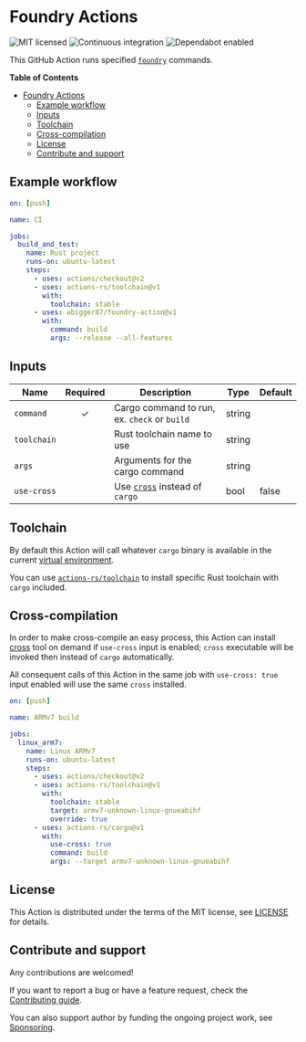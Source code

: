 # Foundry Actions

![MIT licensed](https://img.shields.io/badge/license-MIT-blue.svg)
![Continuous integration](https://github.com/abigger87/foundry-action/workflows/Continuous%20integration/badge.svg)
![Dependabot enabled](https://api.dependabot.com/badges/status?host=github&repo=abigger87/foundry-action)

This GitHub Action runs specified [`foundry`](https://github.com/gakonst/foundry)
commands.

**Table of Contents**

- [Foundry Actions](#foundry-actions)
  - [Example workflow](#example-workflow)
  - [Inputs](#inputs)
  - [Toolchain](#toolchain)
  - [Cross-compilation](#cross-compilation)
  - [License](#license)
  - [Contribute and support](#contribute-and-support)

## Example workflow

```yaml
on: [push]

name: CI

jobs:
  build_and_test:
    name: Rust project
    runs-on: ubuntu-latest
    steps:
      - uses: actions/checkout@v2
      - uses: actions-rs/toolchain@v1
        with:
          toolchain: stable
      - uses: abigger87/foundry-action@v1
        with:
          command: build
          args: --release --all-features
```

## Inputs

| Name        | Required | Description                                                              | Type   | Default |
| ------------| :------: | -------------------------------------------------------------------------| ------ | --------|
| `command`   | ✓        | Cargo command to run, ex. `check` or `build`                             | string |         |
| `toolchain` |          | Rust toolchain name to use                                               | string |         |
| `args`      |          | Arguments for the cargo command                                          | string |         |     
| `use-cross` |          | Use [`cross`](https://github.com/rust-embedded/cross) instead of `cargo` | bool   | false   |

## Toolchain

By default this Action will call whatever `cargo` binary is available
in the current [virtual environment](https://help.github.com/en/articles/software-in-virtual-environments-for-github-actions).

You can use [`actions-rs/toolchain`](https://github.com/actions-rs/toolchain)
to install specific Rust toolchain with `cargo` included.

## Cross-compilation

In order to make cross-compile an easy process,
this Action can install [cross](https://github.com/rust-embedded/cross)
tool on demand if `use-cross` input is enabled; `cross` executable will be invoked
then instead of `cargo` automatically.

All consequent calls of this Action in the same job
with `use-cross: true` input enabled will use the same `cross` installed.

```yaml
on: [push]

name: ARMv7 build

jobs:
  linux_arm7:
    name: Linux ARMv7
    runs-on: ubuntu-latest
    steps:
      - uses: actions/checkout@v2
      - uses: actions-rs/toolchain@v1
        with:
          toolchain: stable
          target: armv7-unknown-linux-gnueabihf
          override: true
      - uses: actions-rs/cargo@v1
        with:
          use-cross: true
          command: build
          args: --target armv7-unknown-linux-gnueabihf
```

## License

This Action is distributed under the terms of the MIT license, see [LICENSE](https://github.com/actions-rs/toolchain/blob/master/LICENSE) for details.

## Contribute and support

Any contributions are welcomed!

If you want to report a bug or have a feature request,
check the [Contributing guide](https://github.com/actions-rs/.github/blob/master/CONTRIBUTING.md).

You can also support author by funding the ongoing project work,
see [Sponsoring](https://actions-rs.github.io/#sponsoring).
